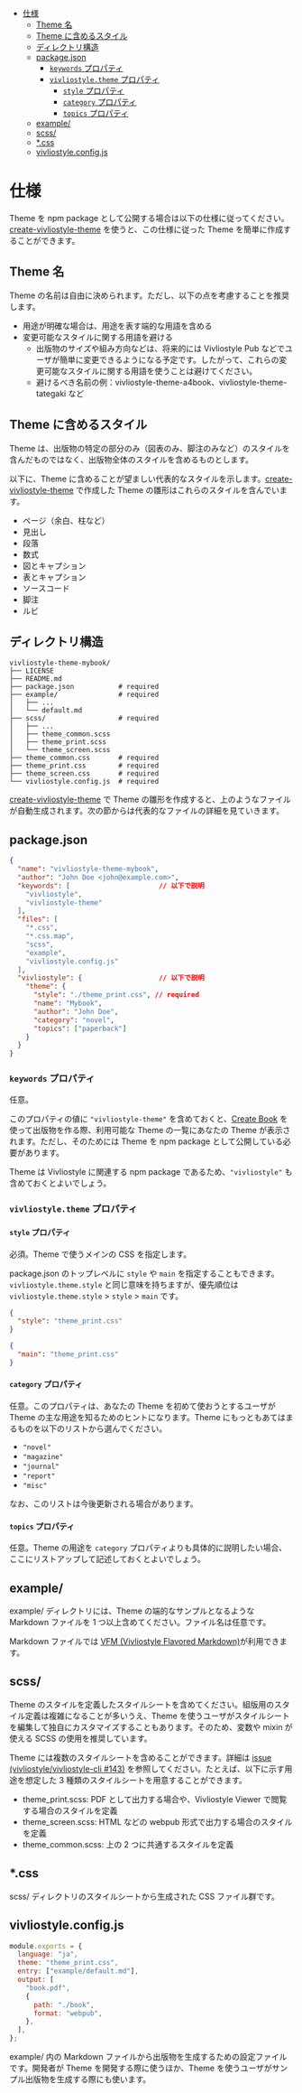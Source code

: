 <!-- START doctoc generated TOC please keep comment here to allow auto update -->
<!-- DON'T EDIT THIS SECTION, INSTEAD RE-RUN doctoc TO UPDATE -->

- [仕様](#%E4%BB%95%E6%A7%98)
  - [Theme 名](#theme-%E5%90%8D)
  - [Theme に含めるスタイル](#theme-%E3%81%AB%E5%90%AB%E3%82%81%E3%82%8B%E3%82%B9%E3%82%BF%E3%82%A4%E3%83%AB)
  - [ディレクトリ構造](#%E3%83%87%E3%82%A3%E3%83%AC%E3%82%AF%E3%83%88%E3%83%AA%E6%A7%8B%E9%80%A0)
  - [package.json](#packagejson)
    - [`keywords` プロパティ](#keywords-%E3%83%97%E3%83%AD%E3%83%91%E3%83%86%E3%82%A3)
    - [`vivliostyle.theme` プロパティ](#vivliostyletheme-%E3%83%97%E3%83%AD%E3%83%91%E3%83%86%E3%82%A3)
      - [`style` プロパティ](#style-%E3%83%97%E3%83%AD%E3%83%91%E3%83%86%E3%82%A3)
      - [`category` プロパティ](#category-%E3%83%97%E3%83%AD%E3%83%91%E3%83%86%E3%82%A3)
      - [`topics` プロパティ](#topics-%E3%83%97%E3%83%AD%E3%83%91%E3%83%86%E3%82%A3)
  - [example/](#example)
  - [scss/](#scss)
  - [\*.css](#%5Ccss)
  - [vivliostyle.config.js](#vivliostyleconfigjs)

<!-- END doctoc generated TOC please keep comment here to allow auto update -->

# 仕様

Theme を npm package として公開する場合は以下の仕様に従ってください。[create-vivliostyle-theme][] を使うと、この仕様に従った Theme を簡単に作成することができます。

## Theme 名

Theme の名前は自由に決められます。ただし、以下の点を考慮することを推奨します。

- 用途が明確な場合は、用途を表す端的な用語を含める
- 変更可能なスタイルに関する用語を避ける
  - 出版物のサイズや組み方向などは、将来的には Vivliostyle Pub などでユーザが簡単に変更できるようになる予定です。したがって、これらの変更可能なスタイルに関する用語を使うことは避けてください。
  - 避けるべき名前の例：vivliostyle-theme-a4book、vivliostyle-theme-tategaki など

## Theme に含めるスタイル

Theme は、出版物の特定の部分のみ（図表のみ、脚注のみなど）のスタイルを含んだものではなく、出版物全体のスタイルを含めるものとします。

以下に、Theme に含めることが望ましい代表的なスタイルを示します。[create-vivliostyle-theme][] で作成した Theme の雛形はこれらのスタイルを含んでいます。

- ページ（余白、柱など）
- 見出し
- 段落
- 数式
- 図とキャプション
- 表とキャプション
- ソースコード
- 脚注
- ルビ

## ディレクトリ構造

```
vivliostyle-theme-mybook/
├── LICENSE
├── README.md
├── package.json           # required
├── example/               # required
│   ├── ...
│   └── default.md
├── scss/                  # required
│   ├── ...
│   ├── theme_common.scss
│   ├── theme_print.scss
│   └── theme_screen.scss
├── theme_common.css       # required
├── theme_print.css        # required
├── theme_screen.css       # required
└── vivliostyle.config.js  # required
```

[create-vivliostyle-theme][] で Theme の雛形を作成すると、上のようなファイルが自動生成されます。次の節からは代表的なファイルの詳細を見ていきます。

## package.json

```package.json
{
  "name": "vivliostyle-theme-mybook",
  "author": "John Doe <john@example.com>",
  "keywords": [                      // 以下で説明
    "vivliostyle",
    "vivliostyle-theme"
  ],
  "files": [
    "*.css",
    "*.css.map",
    "scss",
    "example",
    "vivliostyle.config.js"
  ],
  "vivliostyle": {                   // 以下で説明
    "theme": {
      "style": "./theme_print.css", // required
      "name": "Mybook",
      "author": "John Doe",
      "category": "novel",
      "topics": ["paperback"]
    }
  }
}
```

### `keywords` プロパティ

任意。

このプロパティの値に `"vivliostyle-theme"` を含めておくと、[Create Book][] を使って出版物を作る際、利用可能な Theme の一覧にあなたの Theme が表示されます。ただし、そのためには Theme を npm package として公開している必要があります。

Theme は Vivliostyle に関連する npm package であるため、`"vivliostyle"` も含めておくとよいでしょう。

### `vivliostyle.theme` プロパティ

#### `style` プロパティ

必須。Theme で使うメインの CSS を指定します。

package.json のトップレベルに `style` や `main` を指定することもできます。`vivliostyle.theme.style` と同じ意味を持ちますが、優先順位は `vivliostyle.theme.style` > `style` > `main` です。

```package.json
{
  "style": "theme_print.css"
}
```

```package.json
{
  "main": "theme_print.css"
}
```

#### `category` プロパティ

任意。このプロパティは、あなたの Theme を初めて使おうとするユーザが Theme の主な用途を知るためのヒントになります。Theme にもっともあてはまるものを以下のリストから選んでください。

- `"novel"`
- `"magazine"`
- `"journal"`
- `"report"`
- `"misc"`

なお、このリストは今後更新される場合があります。

#### `topics` プロパティ

任意。Theme の用途を `category` プロパティよりも具体的に説明したい場合、ここにリストアップして記述しておくとよいでしょう。

## example/

example/ ディレクトリには、Theme の端的なサンプルとなるような Markdown ファイルを 1 つ以上含めてください。ファイル名は任意です。

Markdown ファイルでは [VFM (Vivliostyle Flavored Markdown)](https://vivliostyle.github.io/vfm/#/vfm)が利用できます。

## scss/

Theme のスタイルを定義したスタイルシートを含めてください。組版用のスタイル定義は複雑になることが多いうえ、Theme を使うユーザがスタイルシートを編集して独自にカスタマイズすることもあります。そのため、変数や mixin が使える SCSS の使用を推奨しています。

Theme には複数のスタイルシートを含めることができます。詳細は [issue (vivliostyle/vivliostyle-cli #143)](https://github.com/vivliostyle/vivliostyle-cli/issues/143#issuecomment-791990973) を参照してください。たとえば、以下に示す用途を想定した 3 種類のスタイルシートを用意することができます。

- theme_print.scss: PDF として出力する場合や、Vivliostyle Viewer で閲覧する場合のスタイルを定義
- theme_screen.scss: HTML などの webpub 形式で出力する場合のスタイルを定義
- theme_common.scss: 上の 2 つに共通するスタイルを定義

## \*.css

scss/ ディレクトリのスタイルシートから生成された CSS ファイル群です。

## vivliostyle.config.js

```vivliostyle.config.js
module.exports = {
  language: "ja",
  theme: "theme_print.css",
  entry: ["example/default.md"],
  output: [
    "book.pdf",
    {
      path: "./book",
      format: "webpub",
    },
  ],
};
```

example/ 内の Markdown ファイルから出版物を生成するための設定ファイルです。開発者が Theme を開発する際に使うほか、Theme を使うユーザがサンプル出版物を生成する際にも使います。

[create-vivliostyle-theme]: /ja/development
[create book]: https://github.com/vivliostyle/create-book
